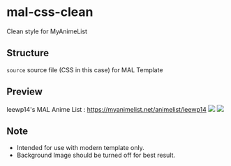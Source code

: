 # mal-css-clean
Clean style for MyAnimeList

## Structure
```source``` source file (CSS in this case) for MAL Template

## Preview
leewp14's MAL Anime List : https://myanimelist.net/animelist/leewp14
![](/assets/img/screen01.png)
![](/assets/img/screen02.png)

## Note
- Intended for use with modern template only. 
- Background Image should be turned off for best result. 
